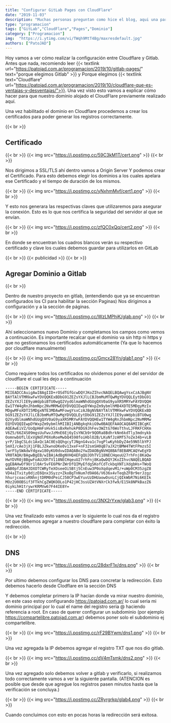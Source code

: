 ```yaml
---
title: "Configurar GitLab Pages con CloudFlare"
date: "2019-11-03"
description: "Muchas personas preguntan como hice el blog, aqui una parte mas de como configurar CloudFlare para el dominio del GitLab Pages."
type: "programacion"
tags: ["GitLab","CloudFlare","Pages","Dominio"]
category: ["Programacion"]
img:  "https://i.ytimg.com/vi/TWqh9MtT4Bg/maxresdefault.jpg"
authors: ["PatoJAD"]
---
```


Hoy vamos a ver cómo realizar la configuración entre Cloudflare y Gitlab. Antes que nada, recomiendo leer {{< textlink url="https://patojad.com.ar/programacion/2019/10/gitlab-pages/" text="porque elegimos Gitlab" >}} y Porque elegimos {{< textlink text="Cloudflare" url="https://patojad.com.ar/programacion/2019/10/cloudflare-que-es-ventajas-y-desventajas/">}}. Una vez visto esto vamos a explicar cómo hacer para que nuestro dominio alojado el CloudFlare previamente realizado aquí.

Una vez habilitado el dominio en Cloudflare procedemos a crear los certificados para poder generar los registros correctamente.

{{< br >}}

## Certificado

{{< br >}}
{{< img src="https://i.postimg.cc/59C3kM1T/cert.png" >}}
{{< br >}}

Nos dirigimos a SSL/TLS ahí dentro vamos a Origin Server Y podemos crear el Certificado. Para esto debemos elegir los dominios a los cuales apelara ese Certificado y el tiempo de duración de los mismos.

{{< br >}}
{{< img src="https://i.postimg.cc/yNxhmMvf/cert1.png" >}}
{{< br >}}

Y esto nos generara las respectivas claves que utilizaremos para asegurar la conexión. Esto es lo que nos certifica la seguridad del servidor al que se envían.

{{< br >}}
{{< img src="https://i.postimg.cc/zfQC0xQq/cert2.png" >}}
{{< br >}}

En donde se encuentran los cuadros blancos verán su respectivo certificado y clave los cuales debemos guardar para utilizarlos en GitLab

{{< br >}}
{{< publicidad >}}
{{< br >}}

## Agregar Dominio a Gitlab

{{< br >}}

Dentro de nuestro proyecto en gitlab, (entendiendo que ya se encuentran configurados los CI para habilitar la sección Paginas) Nos dirigimos a configuración y a la sección de páginas.

{{< br >}}
{{< img src="https://i.postimg.cc/WzLMPhjK/glab.png" >}}
{{< br >}}

Ahí seleccionamos nuevo Dominio y completamos los campos como vemos a continuación. Es importante recalcar que el dominio va sin http ni https y que no gestionamos los certificados automáticamente (Ya que lo hacemos por cloudflare manualmente)

{{< br >}}
{{< img src="https://i.postimg.cc/Gmcx28Yn/glab1.png" >}}
{{< br >}}

Como requiere todos los certificados no olvidemos poner el del servidor de cloudflare el cual les dejo a continuación

    -----BEGIN CERTIFICATE-----
    MIIEADCCAuigAwIBAgIID+rOSdTGfGcwDQYJKoZIhvcNAQELBQAwgYsxCzAJBgNV
    BAYTAlVTMRkwFwYDVQQKExBDbG91ZEZsYXJlLCBJbmMuMTQwMgYDVQQLEytDbG91
    ZEZsYXJlIE9yaWdpbiBTU0wgQ2VydGlmaWNhdGUgQXV0aG9yaXR5MRYwFAYDVQQH
    Ew1TYW4gRnJhbmNpc2NvMRMwEQYDVQQIEwpDYWxpZm9ybmlhMB4XDTE5MDgyMzIx
    MDgwMFoXDTI5MDgxNTE3MDAwMFowgYsxCzAJBgNVBAYTAlVTMRkwFwYDVQQKExBD
    bG91ZEZsYXJlLCBJbmMuMTQwMgYDVQQLEytDbG91ZEZsYXJlIE9yaWdpbiBTU0wg
    Q2VydGlmaWNhdGUgQXV0aG9yaXR5MRYwFAYDVQQHEw1TYW4gRnJhbmNpc2NvMRMw
    EQYDVQQIEwpDYWxpZm9ybmlhMIIBIjANBgkqhkiG9w0BAQEFAAOCAQ8AMIIBCgKC
    AQEAwEiVZ/UoQpHmFsHvk5isBxRehukP8DG9JhFev3WZtG76WoTthvLJFRKFCHXm
    V6Z5/66Z4S09mgsUuFwvJzMnE6Ej6yIsYNCb9r9QORa8BdhrkNn6kdTly3mdnykb
    OomnwbUfLlExVgNdlP0XoRoeMwbQ4598foiHblO2B/LKuNfJzAMfS7oZe34b+vLB
    yrP/1bgCSLdc1AxQc1AC0EsQQhgcyTJNgnG4va1c7ogPlwKyhbDyZ4e59N5lbYPJ
    SmXI/cAe3jXj1FBLJZkwnoDKe0v13xeF+nF32smSH0qB7aJX2tBMW4TWtFPmzs5I
    lwrFSySWAdwYdgxw180yKU0dvwIDAQABo2YwZDAOBgNVHQ8BAf8EBAMCAQYwEgYD
    VR0TAQH/BAgwBgEB/wIBAjAdBgNVHQ4EFgQUJOhTV118NECHqeuU27rhFnj8KaQw
    HwYDVR0jBBgwFoAUJOhTV118NECHqeuU27rhFnj8KaQwDQYJKoZIhvcNAQELBQAD
    ggEBAHwOf9Ur1l0Ar5vFE6PNrZWrDfQIMyEfdgSKofCdTckbqXNTiXdgbHs+TWoQ
    wAB0pfJDAHJDXOTCWRyTeXOseeOi5Btj5CnEuw3P0oXqdqevM1/+uWp0CM35zgZ8
    VD4aITxity0djzE6Qnx3Syzz+ZkoBgTnNum7d9A66/V636x4vTeqbZFBr9erJzgz
    hhurjcoacvRNhnjtDRM0dPeiCJ50CP3wEYuvUzDHUaowOsnLCjQIkWbR7Ni6KEIk
    MOz2U0OBSif3FTkhCgZWQKOOLo1P42jHC3ssUZAtVNXrCk3fw9/E15k8NPkBazZ6
    0iykLhH1trywrKRMVw67F44IE8Y=
    -----END CERTIFICATE-----

{{< br >}}
{{< img src="https://i.postimg.cc/3NX2rYxw/glab3.png" >}}
{{< br >}}

Una vez finalizado esto vamos a ver lo siguiente lo cual nos da el registro txt que debemos agregar a nuestro cloudflare para completar con éxito la redirección.

{{< br >}}

## DNS

{{< br >}}
{{< img src="https://i.postimg.cc/28dxrF1x/dns.png" >}}
{{< br >}}

Por ultimo debemos configurar los DNS para concretar la redirección. Esto debemos hacerlo desde Clodflare en la sección DNS

Y debemos completar primero la IP hacían donde va mirar nuestro dominio, en este caso estoy configurando https://patojad.com.ar/ lo cual seria mi dominio principal por lo cual el name del registro seria @ haciendo referencia a root. En caso de querer configurar un subdominio (por ejemplo https://compartelibre.patojad.com.ar) debemos poner solo el subdominio ej compartelibre.

{{< br >}}
{{< img src="https://i.postimg.cc/rF29BYwm/dns1.png" >}}
{{< br >}}

Una vez agregada la IP debemos agregar el registro TXT que nos dio gitlab.

{{< br >}}
{{< img src="https://i.postimg.cc/dV4mTsmk/dns2.png" >}}
{{< br >}}

Una vez agregado solo debemos volver a gitlab y verificarlo, si realizamos todo correctamente vamos a ver la siguiente pantalla. (ATENCION es posible que desde que agregue los registros pasen minutos hasta que la verificación se concluya.)

{{< br >}}
{{< img src="https://i.postimg.cc/ZRyrgrkp/glab4.png" >}}
{{< br >}}

Cuando concluimos con esto en pocas horas la redirección será exitosa.
